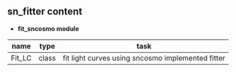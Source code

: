 ## sn_fitter content ##

* **fit_sncosmo module**

|name | type | task|
|----|----|----|
|Fit_LC | class |fit light curves using sncosmo implemented fitter|
